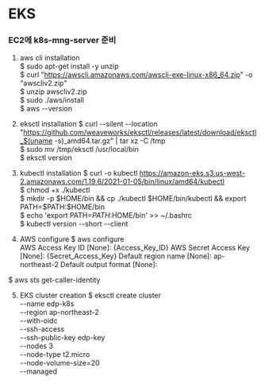 # EKS

### EC2에 k8s-mng-server 준비
1. aws cli installation \
  $ sudo apt-get install -y unzip \
  $ curl "https://awscli.amazonaws.com/awscli-exe-linux-x86_64.zip" -o "awscliv2.zip" \
  $ unzip awscliv2.zip \
  $ sudo ./aws/install \
  $ aws --version

2. eksctl installation
  $ curl --silent --location "https://github.com/weaveworks/eksctl/releases/latest/download/eksctl_$(uname -s)_amd64.tar.gz" | tar xz -C /tmp \
  $ sudo mv /tmp/eksctl /usr/local/bin \
  $ eksctl version
  
3. kubectl installation
  $ curl -o kubectl https://amazon-eks.s3.us-west-2.amazonaws.com/1.19.6/2021-01-05/bin/linux/amd64/kubectl \
  $ chmod +x ./kubectl \
  $ mkdir -p $HOME/bin && cp ./kubectl $HOME/bin/kubectl && export PATH=$PATH:$HOME/bin \
  $ echo 'export PATH=$PATH:$HOME/bin' >> ~/.bashrc \
  $ kubectl version --short --client  

4. AWS configure
  $ aws configure  
  AWS Access Key ID [None]: {Access_Key_ID}
  AWS Secret Access Key [None]: {Secret_Access_Key}
  Default region name [None]: ap-northeast-2
  Default output format [None]: 
  
  $ aws sts get-caller-identity

5. EKS cluster creation
  $ eksctl create cluster \
    --name edp-k8s \
    --region ap-northeast-2 \
    --with-oidc \
    --ssh-access \
    --ssh-public-key edp-key \
    --nodes 3 \
    --node-type t2.micro \
    --node-volume-size=20 \
    --managed
